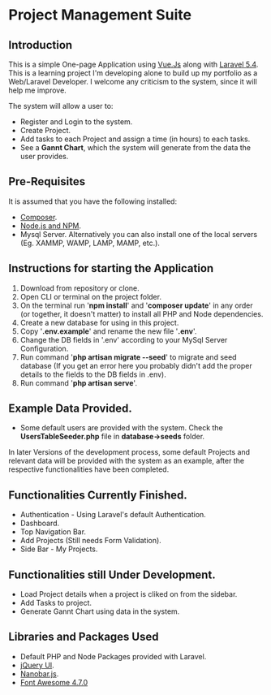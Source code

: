 <h1>Project Management Suite</h1>
<h2>Introduction</h2>
<p>
	This is a simple One-page Application using <a href="https://vuejs.org/">Vue.Js</a> along with <a href="https://laravel.com/">Laravel 5.4</a>. This is a learning project I'm developing alone to build up my portfolio as a Web/Laravel Developer. I welcome any criticism to the system, since it will help me improve.
</p>
<p>
	The system will allow a user to:
	<ul>
		<li>Register and Login to the system.</li>
		<li>Create Project.</li>
		<li>Add tasks to each Project and assign a time (in hours) to each tasks.</li>
		<li>See a <b>Gannt Chart</b>, which the system will generate from the data the user provides.</li>
	</ul>
</p>

<h2>Pre-Requisites</h2>
<p>It is assumed that you have the following installed:</p>
<ul>
	<li><a href="https://getcomposer.org/">Composer</a>.</li>
	<li><a href="https://nodejs.org/">Node.js and NPM</a>.</li>
	<li>Mysql Server. Alternatively you can also install one of the local servers (Eg. XAMMP, WAMP, LAMP, MAMP, etc.).</li>
</ul>

<h2>Instructions for starting the Application</h2>
<ol>
	<li>Download from repository or clone.</li>
	<li>Open CLI or terminal on the project folder.</li>
	<li>On the terminal run '<b>npm install</b>' and '<b>composer update</b>' in any order (or together, it doesn't matter) to install all PHP and Node dependencies.</li>
	<li>Create a new database for using in this project.</li>
	<li>Copy '<b>.env.example</b>' and rename the new file '<b>.env</b>'.</li>
	<li>Change the DB fields in '.env' according to your MySql Server Configuration.</li>
	<li>Run command '<b>php artisan migrate --seed</b>' to migrate and seed database (If you get an error here you probably didn't add the proper details to the fields to the DB fields in .env).</li>
	<li>Run command '<b>php artisan serve</b>'.</li>
</ol>

<h2>Example Data Provided.</h2>
<ul>
	<li>Some default users are provided with the system. Check the <b>UsersTableSeeder.php</b> file in <b>database->seeds</b> folder.</li>
</ul>
<p>
	In later Versions of the development process, some default Projects and relevant data will be provided with the system as an example, after the respective functionalities have been completed.
</p>

<h2>Functionalities Currently Finished.</h2>
<ul>
	<li>Authentication - Using Laravel's default Authentication.</li>
	<li>Dashboard.</li>
	<li>Top Navigation Bar.</li>
	<li>Add Projects (Still needs Form Validation).</li>
	<li>Side Bar - My Projects.</li>
</ul>

<h2>Functionalities still Under Development.</h2>
<ul>
	<li>Load Project details when a project is cliked on from the sidebar.</li>
	<li>Add Tasks to project.</li>
	<li>Generate Gannt Chart using data in the system.</li>
</ul>

<h2>Libraries and Packages Used</h2>
<ul>
	<li>Default PHP and Node Packages provided with Laravel.</li>
	<li><a href="https://jqueryui.com/">jQuery UI</a>.</li>
	<li><a href="https://github.com/jacoborus/nanobar">Nanobar.js</a>.</li>
	<li><a href="http://fontawesome.io/">Font Awesome 4.7.0</a></li>
</ul>